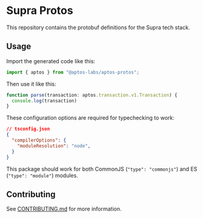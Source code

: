 # Supra Protos

This repository contains the protobuf definitions for the Supra tech stack.

## Usage
Import the generated code like this:
```typescript
import { aptos } from "@aptos-labs/aptos-protos";
```

Then use it like this:
```typescript
function parse(transaction: aptos.transaction.v1.Transaction) {
  console.log(transaction)
}
```

These configuration options are required for typechecking to work:
```json
// tsconfig.json
{
  "compilerOptions": {
    "moduleResolution": "node",
  }
}
```

This package should work for both CommonJS (`"type": "commonjs"`) and ES (`"type": "module"`) modules.

## Contributing
See [CONTRIBUTING.md](CONTRIBUTING.md) for more information.

